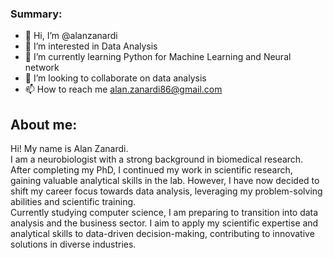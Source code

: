### Summary:
- 👋 Hi, I’m @alanzanardi
- 👀 I’m interested in Data Analysis
- 🌱 I’m currently learning Python for Machine Learning and Neural network
- 💞️ I’m looking to collaborate on data analysis
- 📫 How to reach me alan.zanardi86@gmail.com
  <br>

## About me:
Hi! My name is Alan Zanardi. <br>
I am a neurobiologist with a strong background in biomedical research.<br>
After completing my PhD, I continued my work in scientific research, gaining valuable analytical skills in the lab. However, I have now decided to shift my career focus towards data analysis, leveraging my problem-solving abilities and scientific training.<br>
Currently studying computer science, I am preparing to transition into data analysis and the business sector. I aim to apply my scientific expertise and analytical skills to data-driven decision-making, contributing to innovative solutions in diverse industries.
